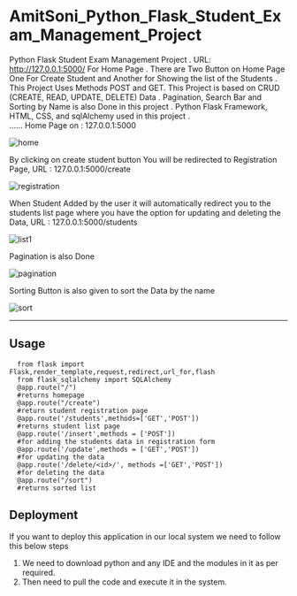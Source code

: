 # AmitSoni_Python_Flask_Student_Exam_Management_Project
Python Flask Student Exam Management Project . URL: http://127.0.0.1:5000/ For Home Page .
There are Two Button on Home Page One For Create Student and Another for Showing the list of the Students .  
This Project Uses Methods POST and GET.
This Project is based on CRUD (CREATE, READ, UPDATE, DELETE) Data .
Pagination, Search Bar and Sorting by Name is also Done in this project .
Python Flask Framework, HTML, CSS, and sqlAlchemy used in this project .  
......
Home Page on : 127.0.0.1:5000

 ![home](https://user-images.githubusercontent.com/120723916/211254494-01fc692e-6427-49cd-ae21-a15f9f56db9a.png)

By clicking on create student button You will be redirected to Registration Page, URL : 127.0.0.1:5000/create 

![registration](https://user-images.githubusercontent.com/120723916/211254666-e1d9d16a-cb15-4a71-a2d3-4082fbc55753.png)

When Student Added by the user it will automatically redirect you to the students list page where you have the option for updating and deleting the Data, URL : 127.0.0.1:5000/students

![list1](https://user-images.githubusercontent.com/120723916/211254909-e7c714c2-51d0-4fa4-a064-59fe104f54dc.png)

Pagination is also Done

![pagination](https://user-images.githubusercontent.com/120723916/211255144-28f5d4c1-3cb8-4ceb-b26b-9925d2983de7.png)

Sorting Button is also given to sort the Data by the name

![sort](https://user-images.githubusercontent.com/120723916/211255205-493231ab-dff9-4e91-a91c-67d6c27c3912.png)
<hr>
<h2> Usage </h2>

```
  from flask import Flask,render_template,request,redirect,url_for,flash
  from flask_sqlalchemy import SQLAlchemy
  @app.route("/")
  #returns homepage
  @app.route("/create")
  #return student registration page
  @app.route('/students',methods=['GET','POST'])
  #returns student list page
  @app.route('/insert',methods = ['POST'])
  #for adding the students data in registration form
  @app.route('/update',methods = ['GET','POST'])
  #for updating the data
  @app.route('/delete/<id>/', methods =['GET','POST'])
  #for deleting the data
  @app.route("/sort")
  #returns sorted list
```
<h2> Deployment </h2>

If you want to deploy this application in our local system we need to follow this below steps<br>
1. We need to download python and any IDE and the modules in it as per required.<br>
2. Then need to pull the code and execute it in the system.




